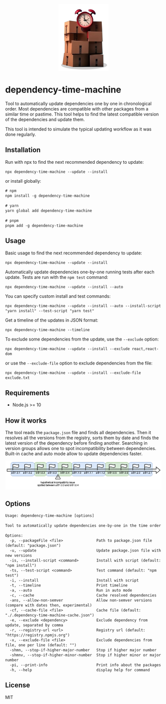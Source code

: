 <div align="center">
    <center>
        <img width="160" height="216" src="img/clocks.png" alt="Clocks">
    </center>
</div>

# dependency-time-machine

Tool to automatically update dependencies one by one in chronological order. Most dependencies are compatible with other packages
from a similar time or pastime. This tool helps to find the latest compatible version of the dependencies and update them.

This tool is intended to simulate the typical updating workflow as it was done regularly.

## Installation
Run with npx to find the next recommended dependency to update:
```shell
npx dependency-time-machine --update --install
```

or install globally:
```shell
# npm
npm install -g dependency-time-machine

# yarn
yarn global add dependency-time-machine

# pnpm
pnpm add -g dependency-time-machine
```

## Usage
Basic usage to find the next recommended dependency to update:
```shell
npx dependency-time-machine --update --install
```

Automatically update dependencies one-by-one running tests after each update. Tests are run with the `npm test` command:
```shell
npx dependency-time-machine --update --install --auto
```

You can specify custom install and test commands:
```shell
npx dependency-time-machine --update --install --auto --install-script "yarn install" --test-script "yarn test"
```

Get a timeline of the updates in JSON format:
```shell
npx dependency-time-machine --timeline
```

To exclude some dependencies from the update, use the `--exclude` option:
```shell
npx dependency-time-machine --update --install --exclude react,react-dom
```

or use the `--exclude-file` option to exclude dependencies from the file:
```shell
npx dependency-time-machine --update --install --exclude-file exclude.txt
```

## Requirements
- Node.js >= 10

## How it works
The tool reads the `package.json` file and finds all dependencies. Then it resolves all the versions from the registry, sorts them by date and
finds the latest version of the dependency before finding another. Searching in version groups allows one to spot
incompatibility between dependencies. Built-in cache and auto mode allow to update dependencies faster.

<div style="text-align: center">
    <img src="img/diagram.png" alt="Diagram">
</div>

## Options
```shell
Usage: dependency-time-machine [options]

Tool to automatically update dependencies one-by-one in the time order

Options:
  -p, --packageFile <file>               Path to package.json file (default: "package.json")
  -u, --update                           Update package.json file with new versions
  -is, --install-script <command>        Install with script (default: "npm install")
  -ts, --test-script <command>           Test command (default: "npm test")
  -i, --install                          Install with script
  -t, --timeline                         Print timeline
  -a, --auto                             Run in auto mode
  -c, --cache                            Cache resolved dependencies
  -ans, --allow-non-semver               Allow non-semver versions (compare with dates then, experimental)
  -cf, --cache-file <file>               Cache file (default: "./.dependency-time-machine-cache.json")
  -e, --exclude <dependency>             Exclude dependency from update, separated by comma
  -r, --registry-url <url>               Registry url (default: "https://registry.npmjs.org")
  -x, --exclude-file <file>              Exclude dependencies from file, one per line (default: "")
  -shmn, --stop-if-higher-major-number   Stop if higher major number
  -shmnv, --stop-if-higher-minor-number  Stop if higher minor or major number
  -pi, --print-info                      Print info about the packages
  -h, --help                             display help for command
```

## License
MIT
